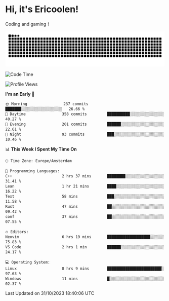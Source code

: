 # Hi, it's Ericoolen!
Coding and gaming！

<picture>
  <source media="(prefers-color-scheme: dark)" srcset="https://raw.githubusercontent.com/Eric-Song-Nop/Eric-Song-Nop/output/github-contribution-grid-snake-dark.svg">
  <source media="(prefers-color-scheme: light)" srcset="https://raw.githubusercontent.com/Eric-Song-Nop/Eric-Song-Nop/output/github-contribution-grid-snake.svg">
  <img alt="github contribution grid snake animation" src="https://raw.githubusercontent.com/Eric-Song-Nop/Eric-Song-Nop/output/github-contribution-grid-snake.svg">
</picture>

<!--START_SECTION:waka-->
![Code Time](http://img.shields.io/badge/Code%20Time-1%2C081%20hrs%2046%20mins-blue)

![Profile Views](http://img.shields.io/badge/Profile%20Views-0-blue)

**I'm an Early 🐤** 

```text
🌞 Morning                237 commits         ███████░░░░░░░░░░░░░░░░░░   26.66 % 
🌆 Daytime                358 commits         ██████████░░░░░░░░░░░░░░░   40.27 % 
🌃 Evening                201 commits         ██████░░░░░░░░░░░░░░░░░░░   22.61 % 
🌙 Night                  93 commits          ███░░░░░░░░░░░░░░░░░░░░░░   10.46 % 
```


📊 **This Week I Spent My Time On** 

```text
🕑︎ Time Zone: Europe/Amsterdam

💬 Programming Languages: 
C++                      2 hrs 37 mins       ████████░░░░░░░░░░░░░░░░░   31.41 % 
Lean                     1 hr 21 mins        ████░░░░░░░░░░░░░░░░░░░░░   16.22 % 
Text                     58 mins             ███░░░░░░░░░░░░░░░░░░░░░░   11.58 % 
Rust                     47 mins             ██░░░░░░░░░░░░░░░░░░░░░░░   09.42 % 
conf                     37 mins             ██░░░░░░░░░░░░░░░░░░░░░░░   07.55 % 

🔥 Editors: 
Neovim                   6 hrs 19 mins       ███████████████████░░░░░░   75.83 % 
VS Code                  2 hrs 1 min         ██████░░░░░░░░░░░░░░░░░░░   24.17 % 

💻 Operating System: 
Linux                    8 hrs 9 mins        ████████████████████████░   97.63 % 
Windows                  11 mins             █░░░░░░░░░░░░░░░░░░░░░░░░   02.37 % 
```


 Last Updated on 31/10/2023 18:40:06 UTC
<!--END_SECTION:waka-->
